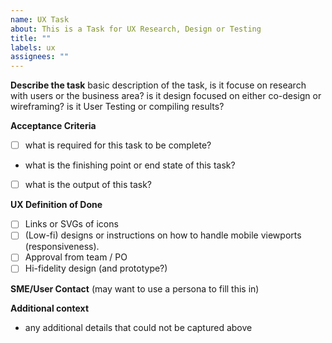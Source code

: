 ```yaml
---
name: UX Task
about: This is a Task for UX Research, Design or Testing
title: ""
labels: ux
assignees: ""
---
```


**Describe the task**
basic description of the task, is it focuse on research with users or the business area? is it design focused on either co-design or wireframing? is it User Testing or compiling results?

**Acceptance Criteria**

- [ ] what is required for this task to be complete?
- what is the finishing point or end state of this task?
- [ ] what is the output of this task?

**UX Definition of Done**

- [ ] Links or SVGs of icons
- [ ] (Low-fi) designs or instructions on how to handle mobile viewports (responsiveness).
- [ ] Approval from team / PO
- [ ] Hi-fidelity design (and prototype?)

**SME/User Contact**
(may want to use a persona to fill this in)

**Additional context**

- any additional details that could not be captured above
